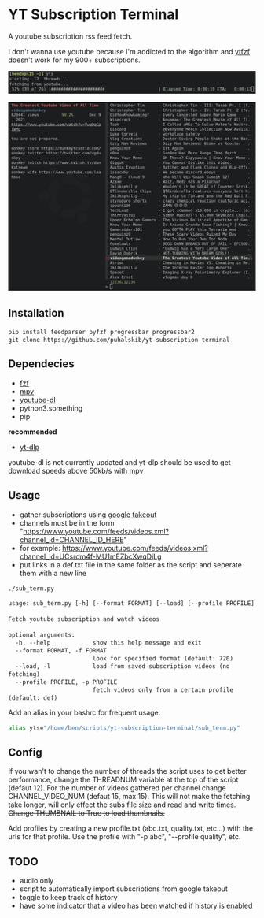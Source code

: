 # YT Subscription Terminal
A youtube subscription rss feed fetch.

I don't wanna use youtube because I'm addicted to the algorithm and [ytfzf](https://github.com/pystardust/ytfzf) doesn't work for my 900+ subscriptions.

![usage](https://github.com/puhalskib/yt-subscription-terminal/blob/master/.assets/usage.png)

![fzf view](https://github.com/puhalskib/yt-subscription-terminal/blob/master/.assets/fzf_view.png)

## Installation
```
pip install feedparser pyfzf progressbar progressbar2
git clone https://github.com/puhalskib/yt-subscription-terminal
```
## Dependecies
- [fzf](https://github.com/junegunn/fzf)
- [mpv](https://mpv.io/)
- [youtube-dl](https://github.com/ytdl-org/youtube-dl)
- python3.something
- pip

**recommended**
- [yt-dlp](https://github.com/yt-dlp/yt-dlp)

youtube-dl is not currently updated and yt-dlp should be used to get download speeds above 50kb/s with mpv

## Usage

- gather subscriptions using [google takeout](https://takeout.google.com/)
- channels must be in the form "https://www.youtube.com/feeds/videos.xml?channel_id=CHANNEL_ID_HERE"
- for example: https://www.youtube.com/feeds/videos.xml?channel_id=UCsrdm4f-MU1mEZbcXwqDjLg
- put links in a def.txt file in the same folder as the script and seperate them with a new line

```
./sub_term.py
```
```
usage: sub_term.py [-h] [--format FORMAT] [--load] [--profile PROFILE]

Fetch youtube subscription and watch videos

optional arguments:
  -h, --help            show this help message and exit
  --format FORMAT, -f FORMAT
                        look for specified format (default: 720)
  --load, -l            load from saved subscription videos (no fetching)
  --profile PROFILE, -p PROFILE
                        fetch videos only from a certain profile (default: def)
```

Add an alias in your bashrc for frequent usage.

```bash
alias yts="/home/ben/scripts/yt-subscription-terminal/sub_term.py"
```

## Config

If you wan't to change the number of threads the script uses to get better performance, change the THREADNUM variable at the top of the script (defaut 12). For the number of videos gathered per channel change CHANNEL_VIDEO_NUM (defaut 15, max 15). This will not make the fetching take longer, will only effect the subs file size and read and write times. ~~Change THUMBNAIL to True to load thumbnails.~~

Add profiles by creating a new profile.txt (abc.txt, quality.txt, etc...) with the urls for that profile. Use the profile with "-p abc", "--profile quality", etc.

## TODO

- audio only
- script to automatically import subscriptions from google takeout
- toggle to keep track of history
- have some indicator that a video has been watched if history is enabled

